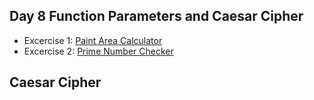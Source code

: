 ## Day 8 Function Parameters and Caesar Cipher

- Excercise 1: [Paint Area Calculator](https://replit.com/@supercodr/paint-area-calculator)
- Excercise 2: [Prime Number Checker](https://replit.com/@supercodr/prime-numbers)

## Caesar Cipher
